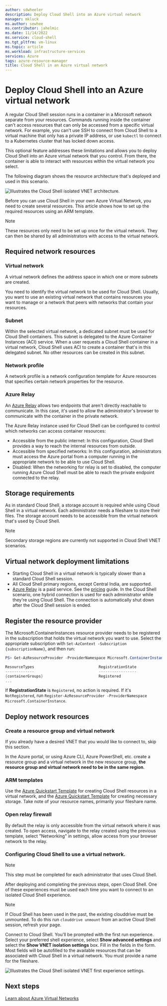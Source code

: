 ```yaml
---
author: sdwheeler
description: Deploy Cloud Shell into an Azure virtual network
manager: mkluck
ms.author: sewhee
ms.contributor: jahelmic
ms.date: 11/14/2022
ms.service: cloud-shell
ms.tgt_pltfrm: vm-linux
ms.topic: article
ms.workload: infrastructure-services
services: Azure
tags: azure-resource-manager
title: Cloud Shell in an Azure virtual network
---
```


# Deploy Cloud Shell into an Azure virtual network

A regular Cloud Shell session runs in a container in a Microsoft network separate from your
resources. Commands running inside the container can't access resources that can only be accessed
from a specific virtual network. For example, you can't use SSH to connect from Cloud Shell to a
virtual machine that only has a private IP address, or use `kubectl` to connect to a Kubernetes
cluster that has locked down access.

This optional feature addresses these limitations and allows you to deploy Cloud Shell into an Azure
virtual network that you control. From there, the container is able to interact with resources
within the virtual network you select.

The following diagram shows the resource architecture that's deployed and used in this scenario.

![Illustrates the Cloud Shell isolated VNET architecture.][06]

Before you can use Cloud Shell in your own Azure Virtual Network, you need to create several
resources. This article shows how to set up the required resources using an ARM template.

> [!NOTE]
> These resources only need to be set up once for the virtual network. They can then be shared by
> all administrators with access to the virtual network.

## Required network resources

### Virtual network

A virtual network defines the address space in which one or more subnets are created.

You need to identify the virtual network to be used for Cloud Shell. Usually, you want to use an
existing virtual network that contains resources you want to manage or a network that peers with
networks that contain your resources.

### Subnet

Within the selected virtual network, a dedicated subnet must be used for Cloud Shell containers.
This subnet is delegated to the Azure Container Instances (ACI) service. When a user requests a
Cloud Shell container in a virtual network, Cloud Shell uses ACI to create a container that's in
this delegated subnet. No other resources can be created in this subnet.

### Network profile

A network profile is a network configuration template for Azure resources that specifies certain
network properties for the resource.

### Azure Relay

An [Azure Relay][01] allows two endpoints that aren't directly reachable to communicate. In this
case, it's used to allow the administrator's browser to communicate with the container in the
private network.

The Azure Relay instance used for Cloud Shell can be configured to control which networks can access
container resources:

- Accessible from the public internet: In this configuration, Cloud Shell provides a way to reach
  the internal resources from outside.
- Accessible from specified networks: In this configuration, administrators must access the Azure
  portal from a computer running in the appropriate network to be able to use Cloud Shell.
- Disabled: When the networking for relay is set to disabled, the computer running Azure Cloud Shell
  must be able to reach the private endpoint connected to the relay.

## Storage requirements

As in standard Cloud Shell, a storage account is required while using Cloud Shell in a virtual
network. Each administrator needs a fileshare to store their files. The storage account needs to be
accessible from the virtual network that's used by Cloud Shell.

> [!NOTE]
> Secondary storage regions are currently not supported in Cloud Shell VNET scenarios.

## Virtual network deployment limitations

- Starting Cloud Shell in a virtual network is typically slower than a standard Cloud Shell session.
- All Cloud Shell primary regions, except Central India, are supported.
- [Azure Relay][01] is a paid service. See the [pricing][04] guide. In the Cloud Shell scenario, one
  hybrid connection is used for each administrator while they're using Cloud Shell. The connection
  is automatically shut down after the Cloud Shell session is ended.

## Register the resource provider

The Microsoft.ContainerInstances resource provider needs to be registered in the subscription that
holds the virtual network you want to use. Select the appropriate subscription with
`Set-AzContext -Subscription {subscriptionName}`, and then run:

```powershell
PS> Get-AzResourceProvider -ProviderNamespace Microsoft.ContainerInstance | select ResourceTypes,RegistrationState

ResourceTypes                             RegistrationState
-------------                             -----------------
{containerGroups}                         Registered
...
```

If **RegistrationState** is `Registered`, no action is required. If it's `NotRegistered`, run
`Register-AzResourceProvider -ProviderNamespace Microsoft.ContainerInstance`.

## Deploy network resources

### Create a resource group and virtual network

If you already have a desired VNET that you would like to connect to, skip this section.

In the Azure portal, or using Azure CLI, Azure PowerShell, etc. create a resource group and a
virtual network in the new resource group, **the resource group and virtual network need to be in
the same region**.

### ARM templates

Use the [Azure Quickstart Template][03] for creating Cloud Shell resources in a virtual network,
and the [Azure Quickstart Template][05] for creating necessary storage. Take note of your resource
names, primarily your fileshare name.

### Open relay firewall

By default the relay is only accessible from the virtual network where it was created. To open
access, navigate to the relay created using the previous template, select "Networking" in settings,
allow access from your browser network to the relay.

### Configuring Cloud Shell to use a virtual network.

> [!NOTE]
> This step must be completed for each administrator that uses Cloud Shell.

After deploying and completing the previous steps, open Cloud Shell. One of these experiences must
be used each time you want to connect to an isolated Cloud Shell experience.

> [!NOTE]
> If Cloud Shell has been used in the past, the existing clouddrive must be unmounted. To do this
> run `clouddrive unmount` from an active Cloud Shell session, refresh your page.

Connect to Cloud Shell. You'll be prompted with the first run experience. Select your preferred
shell experience, select **Show advanced settings** and select the **Show VNET isolation settings**
box. Fill in the fields in the form. Most fields will be autofilled to the available resources that
can be associated with Cloud Shell in a virtual network. You must provide a name for the fileshare.

![Illustrates the Cloud Shell isolated VNET first experience settings.][07]

## Next steps

[Learn about Azure Virtual Networks][02]

<!-- link references -->
[01]: ../azure-relay/relay-what-is-it.md
[02]: ../virtual-network/virtual-networks-overview.md
[03]: https://aka.ms/cloudshell/docs/vnet/template
[04]: https://azure.microsoft.com/pricing/details/service-bus/
[05]: https://azure.microsoft.com/resources/templates/cloud-shell-vnet-storage/
[06]: media/private-vnet/data-diagram.png
[07]: media/private-vnet/vnet-settings.png
